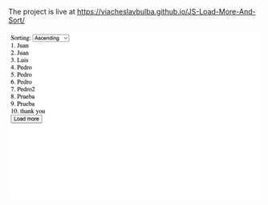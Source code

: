 The project is live at https://viacheslavbulba.github.io/JS-Load-More-And-Sort/

![Screenshot](Screenshot-JS-Load-More-And-Sort.png)
